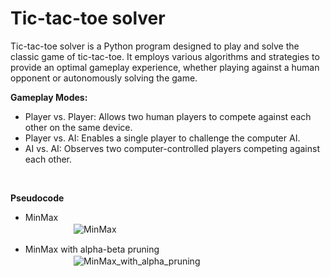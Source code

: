 # Tic-tac-toe solver

Tic-tac-toe solver is a Python program designed to play and solve the classic game of tic-tac-toe. It employs various algorithms and strategies to provide an optimal gameplay experience, whether playing against a human opponent or autonomously solving the game.

**Gameplay Modes:**  

* Player vs. Player: Allows two human players to compete against each other on the same device.  
* Player vs. AI: Enables a single player to challenge the computer AI.  
* AI vs. AI: Observes two computer-controlled players competing against each other.

<br>

**Pseudocode**
* MinMax  
ㅤㅤㅤㅤㅤㅤ![MinMax](https://github.com/Juhyunn0/tictactoe-solver/assets/133834440/e45e01bc-9d48-4a0a-9ae7-7ab752334f35)

* MinMax with alpha-beta pruning  
ㅤㅤㅤㅤㅤㅤ![MinMax_with_alpha_pruning](https://github.com/Juhyunn0/tictactoe-solver/assets/133834440/eedb3b2f-118d-44e9-8e1e-987bf8d89cc3)
